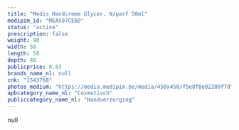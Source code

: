```yaml
---
title: "Medis Handcreme Glycer. N/parf 50ml"
medipim_id: "MEA507CE6D"
status: "active"
prescription: false
weight: 90
width: 58
length: 58
depth: 48
publicprice: 8.83
brands_name_nl: null
cnk: "1543768"
photos_medium: "https://media.medipim.be/media/450x450/f5e8f8e02209f7df113586cd3397b9b5e0854e72.jpg"
apbcategory_name_nl: "Cosmetisch"
publiccategory_name_nl: "Handverzorging"
---
```

null
